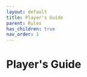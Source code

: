 ```yaml
---
layout: default
title: Player's Guide
parent: Rules
has_children: true
nav_order: 1
---
```


# Player's Guide
